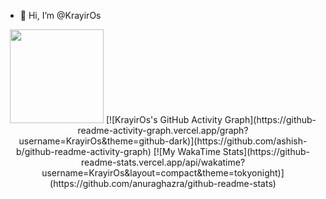 - 👋 Hi, I’m @KrayirOs
<div align = "center">
<img src = "https://github-readme-stats.vercel.app/api/top-langs/?username=KrayirOs&layout=compact&theme=tokyonight" width = "% 100" height = "150px" />
[![KrayirOs's GitHub Activity Graph](https://github-readme-activity-graph.vercel.app/graph?username=KrayirOs&theme=github-dark)](https://github.com/ashish-b/github-readme-activity-graph)
[![My WakaTime Stats](https://github-readme-stats.vercel.app/api/wakatime?username=KrayirOs&layout=compact&theme=tokyonight)](https://github.com/anuraghazra/github-readme-stats)
</div>


